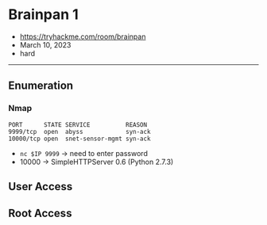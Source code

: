 # Brainpan 1

- https://tryhackme.com/room/brainpan
- March 10, 2023
- hard

---

## Enumeration

### Nmap

```
PORT      STATE SERVICE          REASON
9999/tcp  open  abyss            syn-ack
10000/tcp open  snet-sensor-mgmt syn-ack
```

- `nc $IP 9999` -> need to enter password
- 10000 -> SimpleHTTPServer 0.6 (Python 2.7.3)


## User Access


## Root Access


